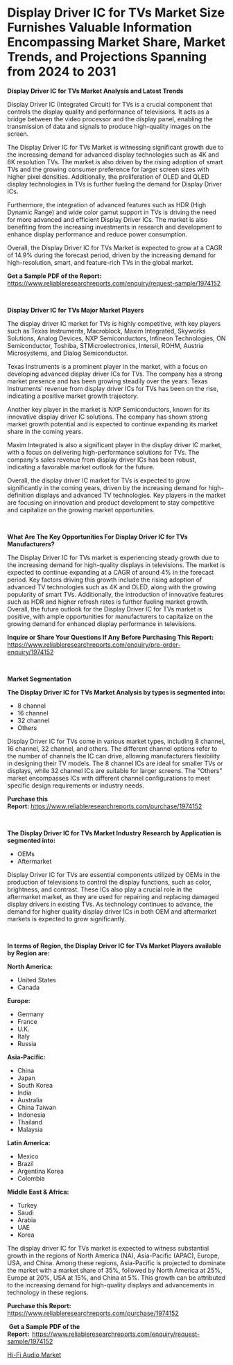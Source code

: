 <p><h1>Display Driver IC for TVs Market Size Furnishes Valuable Information Encompassing Market Share, Market Trends, and Projections Spanning from 2024 to 2031</h1></p><p><strong>Display Driver IC for TVs Market Analysis and Latest Trends</strong></p>
<p><p>Display Driver IC (Integrated Circuit) for TVs is a crucial component that controls the display quality and performance of televisions. It acts as a bridge between the video processor and the display panel, enabling the transmission of data and signals to produce high-quality images on the screen.</p><p>The Display Driver IC for TVs Market is witnessing significant growth due to the increasing demand for advanced display technologies such as 4K and 8K resolution TVs. The market is also driven by the rising adoption of smart TVs and the growing consumer preference for larger screen sizes with higher pixel densities. Additionally, the proliferation of OLED and QLED display technologies in TVs is further fueling the demand for Display Driver ICs.</p><p>Furthermore, the integration of advanced features such as HDR (High Dynamic Range) and wide color gamut support in TVs is driving the need for more advanced and efficient Display Driver ICs. The market is also benefiting from the increasing investments in research and development to enhance display performance and reduce power consumption.</p><p>Overall, the Display Driver IC for TVs Market is expected to grow at a CAGR of 14.9% during the forecast period, driven by the increasing demand for high-resolution, smart, and feature-rich TVs in the global market.</p></p>
<p><strong>Get a Sample PDF of the Report:&nbsp;</strong> <a href="https://www.reliableresearchreports.com/enquiry/request-sample/1974152">https://www.reliableresearchreports.com/enquiry/request-sample/1974152</a></p>
<p>&nbsp;</p>
<p><strong>Display Driver IC for TVs Major Market Players</strong></p>
<p><p>The display driver IC market for TVs is highly competitive, with key players such as Texas Instruments, Macroblock, Maxim Integrated, Skyworks Solutions, Analog Devices, NXP Semiconductors, Infineon Technologies, ON Semiconductor, Toshiba, STMicroelectronics, Intersil, ROHM, Austria Microsystems, and Dialog Semiconductor.</p><p>Texas Instruments is a prominent player in the market, with a focus on developing advanced display driver ICs for TVs. The company has a strong market presence and has been growing steadily over the years. Texas Instruments' revenue from display driver ICs for TVs has been on the rise, indicating a positive market growth trajectory.</p><p>Another key player in the market is NXP Semiconductors, known for its innovative display driver IC solutions. The company has shown strong market growth potential and is expected to continue expanding its market share in the coming years.</p><p>Maxim Integrated is also a significant player in the display driver IC market, with a focus on delivering high-performance solutions for TVs. The company's sales revenue from display driver ICs has been robust, indicating a favorable market outlook for the future.</p><p>Overall, the display driver IC market for TVs is expected to grow significantly in the coming years, driven by the increasing demand for high-definition displays and advanced TV technologies. Key players in the market are focusing on innovation and product development to stay competitive and capitalize on the growing market opportunities.</p></p>
<p>&nbsp;</p>
<p><strong>What Are The Key Opportunities For Display Driver IC for TVs Manufacturers?</strong></p>
<p><p>The Display Driver IC for TVs market is experiencing steady growth due to the increasing demand for high-quality displays in televisions. The market is expected to continue expanding at a CAGR of around 4% in the forecast period. Key factors driving this growth include the rising adoption of advanced TV technologies such as 4K and OLED, along with the growing popularity of smart TVs. Additionally, the introduction of innovative features such as HDR and higher refresh rates is further fueling market growth. Overall, the future outlook for the Display Driver IC for TVs market is positive, with ample opportunities for manufacturers to capitalize on the growing demand for enhanced display performance in televisions.</p></p>
<p><strong>Inquire or Share Your Questions If Any Before Purchasing This Report:</strong> <a href="https://www.reliableresearchreports.com/enquiry/pre-order-enquiry/1974152">https://www.reliableresearchreports.com/enquiry/pre-order-enquiry/1974152</a></p>
<p>&nbsp;</p>
<p><strong>Market Segmentation</strong></p>
<p><strong>The Display Driver IC for TVs Market Analysis by types is segmented into:</strong></p>
<p><ul><li>8 channel</li><li>16 channel</li><li>32 channel</li><li>Others</li></ul></p>
<p><p>Display Driver IC for TVs come in various market types, including 8 channel, 16 channel, 32 channel, and others. The different channel options refer to the number of channels the IC can drive, allowing manufacturers flexibility in designing their TV models. The 8 channel ICs are ideal for smaller TVs or displays, while 32 channel ICs are suitable for larger screens. The "Others" market encompasses ICs with different channel configurations to meet specific design requirements or industry needs.</p></p>
<p><strong>Purchase this Report:&nbsp;</strong><a href="https://www.reliableresearchreports.com/purchase/1974152">https://www.reliableresearchreports.com/purchase/1974152</a></p>
<p>&nbsp;</p>
<p><strong>The Display Driver IC for TVs Market Industry Research by Application is segmented into:</strong></p>
<p><ul><li>OEMs</li><li>Aftermarket</li></ul></p>
<p><p>Display Driver IC for TVs are essential components utilized by OEMs in the production of televisions to control the display functions, such as color, brightness, and contrast. These ICs also play a crucial role in the aftermarket market, as they are used for repairing and replacing damaged display drivers in existing TVs. As technology continues to advance, the demand for higher quality display driver ICs in both OEM and aftermarket markets is expected to grow significantly.</p></p>
<p>&nbsp;</p>
<p><strong>In terms of Region, the Display Driver IC for TVs Market Players available by Region are:</strong></p>
<p>
    <p> <strong> North America: </strong>
        <ul>
            <li>United States</li>
            <li>Canada</li>
        </ul>
        </p> 
    <p> <strong> Europe: </strong>
        <ul>
            <li>Germany</li>
            <li>France</li>
            <li>U.K.</li>
            <li>Italy</li>
            <li>Russia</li>
        </ul>
        </p> 
    <p> <strong> Asia-Pacific: </strong>
        <ul>
            <li>China</li>
            <li>Japan</li>
            <li>South Korea</li>
            <li>India</li>
            <li>Australia</li>
            <li>China Taiwan</li>
            <li>Indonesia</li>
            <li>Thailand</li>
            <li>Malaysia</li>
        </ul>
        </p> 
    <p> <strong> Latin America: </strong>
        <ul>
            <li>Mexico</li>
            <li>Brazil</li>
            <li>Argentina Korea</li>
            <li>Colombia</li>
        </ul>
        </p> 
    <p> <strong> Middle East & Africa: </strong>
        <ul>
            <li>Turkey</li>
            <li>Saudi</li>
            <li>Arabia</li>
            <li>UAE</li>
            <li>Korea</li>
        </ul>
    </p>
    </p>
<p><p>The display driver IC for TVs market is expected to witness substantial growth in the regions of North America (NA), Asia-Pacific (APAC), Europe, USA, and China. Among these regions, Asia-Pacific is projected to dominate the market with a market share of 35%, followed by North America at 25%, Europe at 20%, USA at 15%, and China at 5%. This growth can be attributed to the increasing demand for high-quality displays and advancements in technology in these regions.</p></p>
<p><strong>Purchase this Report: </strong><a href="https://www.reliableresearchreports.com/purchase/1974152">https://www.reliableresearchreports.com/purchase/1974152</a></p>
<p>&nbsp;<strong>Get a Sample PDF of the Report:&nbsp;&nbsp;</strong><a href="https://www.reliableresearchreports.com/enquiry/request-sample/1974152">https://www.reliableresearchreports.com/enquiry/request-sample/1974152</a></p>
<p><strong></strong></p>
<p><p><a href="https://github.com/PeterParrish5/Market-Research-Report-List-4/blob/main/hi-fi-audio-market.md">Hi-Fi Audio Market</a></p></p>